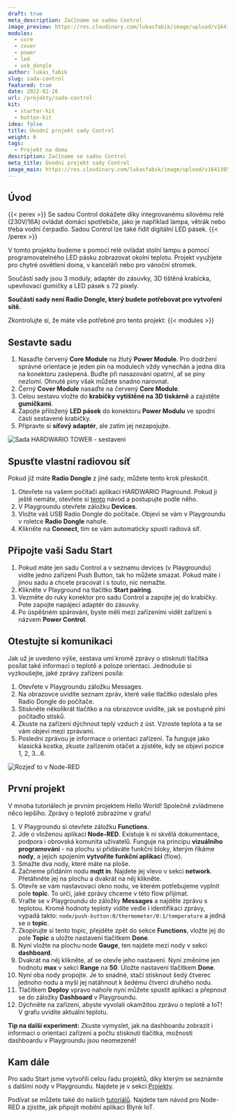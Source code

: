 ```yaml
---
draft: true
meta_description: Začíname se sadou Control
image_preview: https://res.cloudinary.com/lukasfabik/image/upload/v1641305830/projects/button-for-mum/1-ilustrace-devce-pari-hru-ma-pauzu.png
modules:
  - core
  - cover
  - power
  - led
  - usb_dongle
author: lukas_fabik
slug: sada-control
featured: true
date: 2022-02-26
url: /projekty/sada-control
kit:
  - starter-kit
  - button-kit
idea: false
title: Úvodní projekt sady Control
weight: 0
tags:
  - Projekt na doma
description: Začíname se sadou Control
meta_title: Úvodní projekt sady Control
image_main: https://res.cloudinary.com/lukasfabik/image/upload/v1641305830/projects/button-for-mum/1-ilustrace-devce-pari-hru-ma-pauzu.png
---
```

## Úvod

{{< perex >}}
Se sadou Control dokážete díky integrovanému silovému relé (230V/16A) ovládat domácí spotřebiče, jako je například lampa, větrák nebo třeba vodní čerpadlo. Sadou Control lze také řídit digitální LED pásek. 
{{< /perex >}}

V tomto projektu budeme s pomocí relé ovládat stolní lampu a pomocí programovatelného LED pásku zobrazovat okolní teplotu. Projekt využijete pro chytré osvětlení doma, v kanceláři nebo pro vánoční stromek. 

Součástí sady jsou 3 moduly, adaptér do zásuvky, 3D tištěná krabicka, upevňovací gumičky a LED pásek s 72 pixely. 

**Součástí sady není Radio Dongle, který budete potřebovat pro vytvoření sítě.** 

Zkontrolujte si, že máte vše potřebné pro tento projekt:
{{< modules >}}

## Sestavte sadu

1. Nasaďte červený **Core Module** na žlutý **Power Module**. Pro dodržení správné orientace je jeden pin na modulech vždy vynechán a jedna díra na konektoru zaslepená. Buďte při nasazování opatrní, ať se piny nezlomí. Ohnuté piny však můžete snadno narovnat.
2. Černý **Cover Module** nasaďte na červený **Core Module**.
3. Celou sestavu vložte do **krabičky vytištěné na 3D tiskárně** a zajistěte **gumičkami**.
4. Zapojte přiložený **LED pásek** do konektoru **Power Modulu** ve spodní části sestavené krabičky.
5. Připravte si **síťový adaptér**, ale zatím jej nezapojujte.

![Sada HARDWARIO TOWER - sestavení](/_assets/images/starter-kit/skladacka.gif)

## Spusťte vlastní radiovou síť

P﻿okud již máte **Radio Dongle** z jiné sady, můžete tento krok přeskočit. 

1. Otevřete na vašem počítači aplikaci HARDWARIO Plaground. Pokud ji ještě nemáte, otevřete  si [tento](/cs/education/tutorials/co-je-to-bigclown-playground/) návod a postupujte podle něho. 
2. V Playgroundu otevřete záložku **Devices**.
3. Vložte váš USB Radio Dongle do počítače. Objeví se vám v Playgroundu v roletce **Radio Dongle** nahoře.
4. Klikněte na **Connect**, tím se vám automaticky spustí radiová síť. 

## Připojte vaši Sadu Start

1. Pokud máte jen sadu Control a v seznamu devices (v Playgroundu) vidíte jedno zařízení Push Button, tak ho můžete smazat. Pokud máte i jinou sadu a chcete pracovat i s touto, nic nemažte.
2. Klikněte v Playground na tlačítko **Start pairing**.
4. Vezměte do ruky konektor pro sadu Control a zapojte jej do krabičky. Pote zapojte napájecí adaptér do zásuvky.  
5. Po úspěšném spárování, byste měli mezi zařízeními vidět zařízení s názvem **Power Control**.

## Otestujte si komunikaci

Jak už je uvedeno výše, sestava umí kromě zprávy o stisknutí tlačítka posílat také informaci o teplotě a poloze orientaci. Jednoduše si vyzkoušejte, jaké zprávy zařízení posílá:

1. Otevřete v Playgroundu záložku Messages.
2. Na obrazovce uvidíte seznam zpráv, které vaše tlačítko odeslalo přes Radio Dongle do počítače.
3. Stiskněte několikrát tlačítko a na obrazovce uvidíte, jak se postupně plní počítadlo stisků.
4. Zkuste na zařízení dýchnout teplý vzduch z úst. Vzroste teplota a ta se vám objeví mezi zprávami.
5. Poslední zprávou je informace o orientaci zařízení. Ta funguje jako klasická kostka, zkuste zařízením otáčet a zjistěte, kdy se objeví pozice 1, 2, 3...6.

![Rozjeď to v Node-RED](https://res.cloudinary.com/lukasfabik/image/upload/v1565632592/projects/button-for-mum/image3.png "Rozjeď to v Node-RED")

## První projekt

V mnoha tutoriálech je prvním projektem Hello World! Společně zvládmene něco lepšího. Zprávy o teplotě zobrazíme v grafu!

1. V Playgroundu si otevřete záložku **Functions**.
2. Jde o vloženou aplikaci **Node-RED**. Existuje k ní skvělá dokumentace, podpora i obrovská komunita uživatelů. Funguje na principu **vizuálního programování** - na plochu si přidáváte funkční bloky, kterým říkáme **nody**, a jejich spojením **vytvoříte funkční aplikaci** (flow).
3. Smažte dva nody, které máte na ploše.
4. Začneme přidáním nodu **mqtt in**. Najdete jej vlevo v sekci **network**. Přetáhněte jej na plochu a dvakrát na něj klikněte.
5. Otevře se vám nastavovací okno nodu, ve kterém potřebujeme vyplnit pole **topic**. To určí, jaké zprávy chceme v této flow přijímat.
6. Vraťte se v Playgroundu do záložky **Messages** a najděte zprávu s teplotou. Kromě hodnoty teploty vidíte vedle i identifikaci zprávy, vypadá takto: `node/push-button:0/thermometer/0:1/temperature` a jedná se o **topic**. 
7. Zkopírujte si tento topic, přejděte zpět do sekce **Functions**, vložte jej do pole **Topic** a uložte nastavení tlačítkem **Done**.
8. Nyní vložte na plochu node **Gauge**, ten najdete mezi nody v sekci **dashboard**.
9. Dvakrát na něj klikněte, ať se otevře jeho nastavení. Nyní změníme jen hodnotu **max** v sekci **Range** na **50**. Uložte nastavení tlačítkem **Done**.
10. Nyní oba nody propojte. Je to snadné, stačí stisknout šedý čtverec jednoho nodu a myší jej natáhnout k šedému čtverci druhého nodu.
11. Tlačítkem **Deploy** vpravo nahoře nyní můžete spustit aplikaci a přepnout se do záložky **Dashboard** v Playgroundu.
12. Dýchněte na zařízení, abyste vyvolali okamžitou zprávu o teplotě a IoT! V grafu uvidíte aktuální teplotu.

**Tip na další experiment:** Zkuste vymyslet, jak na dashboardu zobrazit i informaci o orientaci zařízení a počtu stisknutí tlačítka, možnosti dashboardu v Playgroundu jsou neomezené!

## Kam dále

Pro sadu Start jsme vytvořili celou řadu projektů, díky kterým se seznámíte s dalšími nody v Playgroundu. Najdete je v sekci [Projekty](/cs/education/projects). 

Podívat se můžete také do našich [tutoriálů](/cs/education/tutorials/). Najdete tam návod pro Node-RED a zjistíte, jak připojit mobilní aplikaci Blynk IoT.